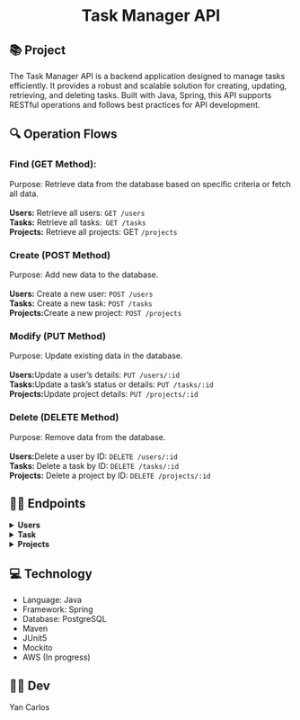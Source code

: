 <h1 align="center">
Task Manager API</h1>

## 📚 Project
The Task Manager API is a backend application designed to manage tasks efficiently. It provides a robust and scalable solution for creating, updating, retrieving, and deleting tasks. Built with Java, Spring, this API supports RESTful operations and follows best practices for API development.

## 🔍 Operation Flows

### Find (GET Method):
Purpose: Retrieve data from the database based on specific criteria or fetch all data. <br> <br>
<strong>Users:</strong> Retrieve all users: ```GET /users``` <br>
<strong>Tasks:</strong> Retrieve all tasks:``` GET /tasks``` <br>
<strong>Projects:</strong> Retrieve all projects: GET ```/projects```<br>

### Create (POST Method)
Purpose: Add new data to the database. <br> <br>
<strong>Users:</strong> Create a new user: ```POST /users``` <br>
<strong>Tasks:</strong> Create a new task: ```POST /tasks``` <br>
<strong>Projects:</strong>Create a new project: ```POST /projects``` <br>

### Modify (PUT Method)
Purpose: Update existing data in the database. <br> <br>
<strong>Users:</strong>Update a user’s details: ```PUT /users/:id```<br>
<strong>Tasks:</strong>Update a task’s status or details: ```PUT /tasks/:id```<br>
<strong>Projects:</strong>Update project details: ```PUT /projects/:id```

### Delete (DELETE Method)
Purpose: Remove data from the database. <br> <br>
<strong>Users:</strong>Delete a user by ID: ```DELETE /users/:id``` <br>
<strong>Tasks: </strong>Delete a task by ID: ```DELETE /tasks/:id``` <br>
<strong>Projects:</strong> Delete a project by ID: ```DELETE /projects/:id``` 

## 👨‍💻 Endpoints

<details>
<summary><b>Users</b></summary>
<img src="\api-medical\src\main\java\com\hospital\api_medical\img\img1.png" alt="">
</details>

<details>
<summary><b>Task</b></summary>
<img src="\api-medical\src\main\java\com\hospital\api_medical\img\img2.png" alt="">
</details>

<details>
<summary><b>Projects</b></summary>
<img src="\api-medical\src\main\java\com\hospital\api_medical\img\img3.png" alt="">
</details>

## 💻 Technology

- Language: Java
- Framework: Spring
- Database: PostgreSQL
- Maven
- JUnit5
- Mockito
- AWS (In progress)

## 👨‍💻 Dev
Yan Carlos

